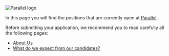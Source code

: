 ![Parallel logo](https://pages.parallel.so/hubfs/Logo%20Parallel%20two%20colors%20300w.png)


In this page you will find the positions that are currently open at [Parallel](https://www.parallel.so).

Before submitting your application, we recommend you to read carefully all the following pages:
- [About Us](https://github.com/parallel-so/offers/wiki/1.-About-us)
- [What do we expect from our candidates?](https://github.com/parallel-so/offers/wiki/2.-What-do-we-expect-from-our-candidates%3F)
